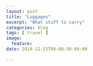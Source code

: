 ```yaml
---
layout: post
title: "Luggages"
excerpt: "What stuff to carry"
categories: blog
tags: [ travel ]
image:
  feature:
date: 2018-12-15T08:08:50-04:00

---
```

